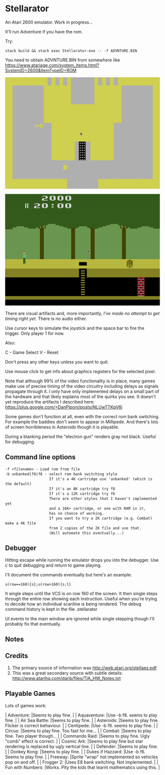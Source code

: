 # Stellarator

An Atari 2600 emulator.
Work in progress...

It'll run Adventure if you have the rom.

Try:

    stack build && stack exec Stellarator-exe -- -f ADVNTURE.BIN

You need to obtain ADVNTURE.BIN from somewhere like
https://www.atariage.com/system_items.html?SystemID=2600&ItemTypeID=ROM

![Adventure screenshot](docs/adventure.gif?raw=true "Adventure Screenshot")

![Pitfall screenshot](docs/pitfall.gif?raw=true "Pitfall Screenshot")

There are visual artifacts and, more importantly,
*I've made no attempt to get timing right yet.*
There is no audio either.

Use cursor keys to simulate the joystick and the space bar to fire the trigger.
Only player 1 for now.

Also:

C - Game Select
V - Reset

Don't press any other keys unless you want to quit.

Use mouse click to get info about graphics registers for the selected pixel.

Note that although 99% of the video functionality is in place, many games
make use of precise timing of the video circuitry including delays as
signals propagate through it. I only have only implemented delays on
a small part of the hardware and that likely explains most of the quirks
you see.
It doesn't yet reproduce the artifacts I described here:
https://plus.google.com/+DanPiponi/posts/NLUwTTKpV6i

Some games don't function at all, even with the correct rom bank switching.
For example the baddies don't seem to appear in Millipede.
And there's lots of screen horribleness in Asteroids though it is playable.

During a blanking period the "electron gun" renders gray not black.
Useful for debugging.

Command line options
--------------------

    -f <filename> - Load rom from file
    -b unbanked|f8|f6 - select rom bank switching style
                        If it's a 4K cartridge use 'unbanked' (which is the default)
                        If it's an 8K cartridge try f8
                        If it's a 12K cartridge try f6
                        There are other styles that I haven't implemented yet
                        and a 16K+ cartridge, or one with RAM in it,
                        has no chance of working.
                        If you want to try a 2K cartridge (e.g. Combat) make a 4K file
                        from 2 copies of the 2K file and use that.
                        (Will automate this eventually...)

Debugger
--------
Hitting escape while running the emulator drops you into the debugger.
Use c to quit debugging and return to game playing.

I'll document the commands eventually but here's an example:

    u(row==160){s};u(row>160){s;l}

It single steps until the VCS is on row 160 of the screen.
It then single steps through the entire row showing each instruction.
Useful when you're trying to decode how an individual scanline is
being rendered.
The debug command history is kept in the file .stellarator

UI events to the main window are ignored while single stepping though
I'll probably fix that eventually.

Notes
-----

Credits
-------
1. The primary source of information was http://web.atari.org/stellaes.pdf
2. This was a great secondary source with subtle details: http://www.atarihq.com/danb/files/TIA_HW_Notes.txt

Playable Games
--------------

Lots of games work:

| Adventure:             |Seems to play fine.                                                       |
| Aquaventure:           |Use -b f8. seems to play fine.                                            |
| Air Sea Battle:        |Seems to play fine.                                                       |
| Asteroids:             |Seems to play fine. Flicker is correct behaviour.                         |
| Centipede:             |Use -b f8. seems to play fine.                                            |
| Circus:                |Seems to play fine. Too fast for me...                                    |
| Combat:                |Seems to play fine. Two player though...                                  |
| Commando Raid:         |Seems to play fine. Ugly "comb" effect is correct.                        |
| Cosmic Ark:            |Seems to play fine but star rendering is replaced by ugly vertical line.  |
| Defender:              |Seems to play fine.                                                       |
| Donkey Kong:           |Seems to play fine.                                                       |
| Dukes if Hazzard:      |Use -b f6. Seems to play fine.                                            |
| Freeway:               |Sprite "wrap" not implemented so vehicles pop on and off.                 |
| Frogger 2:             |Uses E8 bank switching. Not implemented.                                  |
| Fun with Numbers:      |Works. Pity the kids that learnt mathematics using this.                  |
